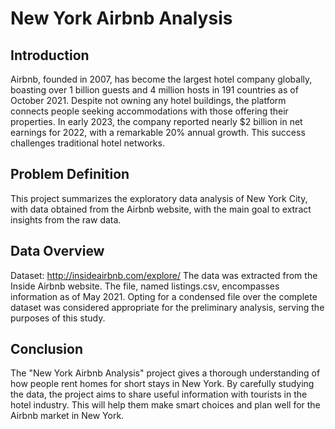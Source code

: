# New York Airbnb Analysis 

## Introduction
Airbnb, founded in 2007, has become the largest hotel company globally, boasting over 1 billion guests and 4 million hosts in 191 countries as of October 2021. Despite not owning any hotel buildings, the platform connects people seeking accommodations with those offering their properties. In early 2023, the company reported nearly $2 billion in net earnings for 2022, with a remarkable 20% annual growth. This success challenges traditional hotel networks.

## Problem Definition
This project summarizes the exploratory data analysis of New York City, with data obtained from the Airbnb website, with the main goal to extract insights from the raw data.

## Data Overview
Dataset: http://insideairbnb.com/explore/
The data was extracted from the Inside Airbnb website. The file, named listings.csv, encompasses information as of May 2021. Opting for a condensed file over the complete dataset was considered appropriate for the preliminary analysis, serving the purposes of this study.

## Conclusion
The "New York Airbnb Analysis" project gives a thorough understanding of how people rent homes for short stays in New York. By carefully studying the data, the project aims to share useful information with tourists in the hotel industry. This will help them make smart choices and plan well for the Airbnb market in New York.
